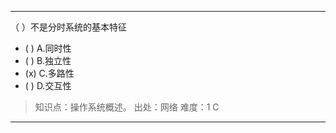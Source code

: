 ---
（ ）不是分时系统的基本特征
- ( ) A.同时性 
- ( ) B.独立性 
- (x) C.多路性 
- ( ) D.交互性

> 知识点：操作系统概述。
> 出处：网络
> 难度：1
> C

---